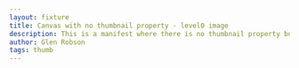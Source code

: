 ```yaml
---
layout: fixture
title: Canvas with no thumbnail property - level0 image
description: This is a manifest where there is no thumbnail property but the thumbnail can be generated from the level 0 image service. 
author: Glen Robson
tags: thumb
---
```

